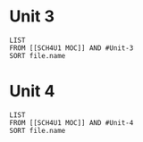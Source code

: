 
# Unit 3
```dataview
LIST
FROM [[SCH4U1 MOC]] AND #Unit-3 
SORT file.name
```

# Unit 4
```dataview
LIST
FROM [[SCH4U1 MOC]] AND #Unit-4 
SORT file.name
```
